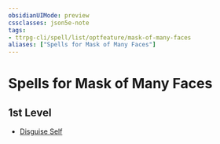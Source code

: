 ```yaml
---
obsidianUIMode: preview
cssclasses: json5e-note
tags:
- ttrpg-cli/spell/list/optfeature/mask-of-many-faces
aliases: ["Spells for Mask of Many Faces"]
---
```

# Spells for Mask of Many Faces

## 1st Level

- [Disguise Self](Misc%20Files/CLI/compendium/spells/disguise-self-xphb.md "XPHB")